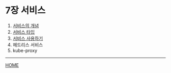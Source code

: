 # 7장 서비스

1. [서비스의 개념](./01.md)
2. [서비스 타입](./02.md)
3. [서비스 사용하기](./03.md)
4. 헤드리스 서비스
5. kube-proxy

-----
[HOME](../README.md)
